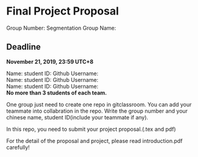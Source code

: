 # Final Project Proposal
Group Number:  Segmentation
Group Name:

## Deadline
**November 21, 2019, 23:59 UTC+8**

Name:   student ID:  Github Username:  
Name:   student ID:  Github Username:  
Name:   student ID:  Github Username:  
**No more than 3 students of each team.**

One group just need to create one repo in gitclassroom. You can add your teammate into collabration in the repo.
Write the group number and your chinese name, student ID(include your teammate if any).

In this repo, you need to submit your project proposal.(.tex and pdf)

For the detail of the proposal and project, please read introduction.pdf carefully!

